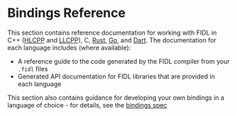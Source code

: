 # Bindings Reference

This section contains reference documentation for working with FIDL in
C++ ([HLCPP][hlcpp-bindings] and [LLCPP][llcpp-bindings]),
C, [Rust][rust-bindings], [Go][go-bindings], and [Dart][dart-bindings].
The documentation for each language includes (where available):

  * A reference guide to the code generated by the FIDL compiler from your `.fidl` files
  * Generated API documentation for FIDL libraries that are provided in each language

This section also contains guidance for developing your own bindings in a language
of choice - for details, see the [bindings spec][bindings-spec]

<!-- xrefs -->
[bindings-spec]: /docs/reference/fidl/bindings/bindings-spec.md
[hlcpp-bindings]: /docs/reference/fidl/bindings/hlcpp-bindings.md
[rust-bindings]: /docs/reference/fidl/bindings/rust-bindings.md
[llcpp-bindings]: /docs/reference/fidl/bindings/llcpp-bindings.md
[go-bindings]: /docs/reference/fidl/bindings/go-bindings.md
[dart-bindings]: /docs/reference/fidl/bindings/dart-bindings.md
